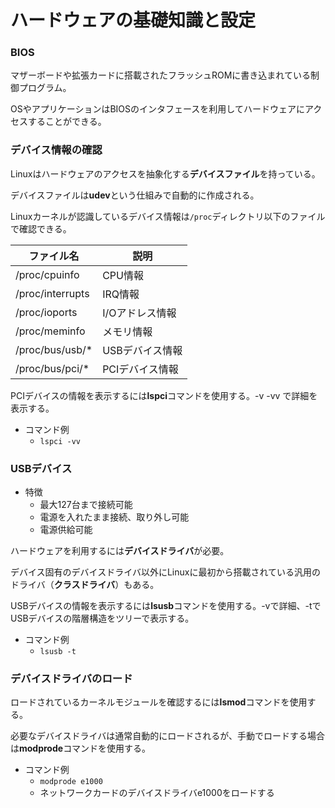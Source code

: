 # ハードウェアの基礎知識と設定

### BIOS

マザーボードや拡張カードに搭載されたフラッシュROMに書き込まれている制御プログラム。

OSやアプリケーションはBIOSのインタフェースを利用してハードウェアにアクセスすることができる。

### デバイス情報の確認

Linuxはハードウェアのアクセスを抽象化する**デバイスファイル**を持っている。

デバイスファイルは**udev**という仕組みで自動的に作成される。

Linuxカーネルが認識しているデバイス情報は`/proc`ディレクトリ以下のファイルで確認できる。

|ファイル名|説明|
|---|---
|/proc/cpuinfo|CPU情報|
|/proc/interrupts|IRQ情報|
|/proc/ioports|I/Oアドレス情報|
|/proc/meminfo|メモリ情報|
|/proc/bus/usb/*|USBデバイス情報|
|/proc/bus/pci/*|PCIデバイス情報|

PCIデバイスの情報を表示するには**lspci**コマンドを使用する。-v -vv で詳細を表示する。

- コマンド例
    - `lspci -vv`

### USBデバイス

- 特徴
    - 最大127台まで接続可能
    - 電源を入れたまま接続、取り外し可能
    - 電源供給可能

ハードウェアを利用するには**デバイスドライバ**が必要。

デバイス固有のデバイスドライバ以外にLinuxに最初から搭載されている汎用のドライバ（**クラスドライバ**）もある。

USBデバイスの情報を表示するには**lsusb**コマンドを使用する。-vで詳細、-tでUSBデバイスの階層構造をツリーで表示する。

- コマンド例
    - `lsusb -t`

### デバイスドライバのロード

ロードされているカーネルモジュールを確認するには**lsmod**コマンドを使用する。

必要なデバイスドライバは通常自動的にロードされるが、手動でロードする場合は**modprode**コマンドを使用する。

- コマンド例
    - `modprode e1000`
    - ネットワークカードのデバイスドライバe1000をロードする

